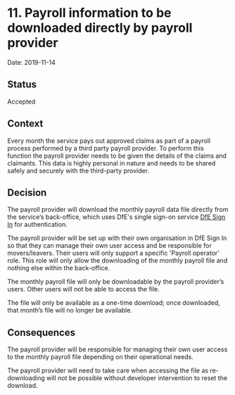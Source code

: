 # 11. Payroll information to be downloaded directly by payroll provider

Date: 2019-11-14

## Status

Accepted

## Context

Every month the service pays out approved claims as part of a payroll process
performed by a third party payroll provider. To perform this function the
payroll provider needs to be given the details of the claims and claimants. This
data is highly personal in nature and needs to be shared safely and securely
with the third-party provider.

## Decision

The payroll provider will download the monthly payroll data file directly from
the service’s back-office, which uses DfE's single sign-on service
[DfE Sign In](https://services.signin.education.gov.uk/) for authentication.

The payroll provider will be set up with their own organisation in DfE Sign In
so that they can manage their own user access and be responsible for
movers/leavers. Their users will only support a specific 'Payroll operator'
role. This role will only allow the downloading of the monthly payroll file and
nothing else within the back-office.

The monthly payroll file will only be downloadable by the payroll provider’s
users. Other users will not be able to access the file.

The file will only be available as a one-time download; once downloaded, that
month’s file will no longer be available.

## Consequences

The payroll provider will be responsible for managing their own user access to
the monthly payroll file depending on their operational needs.

The payroll provider will need to take care when accessing the file as
re-downloading will not be possible without developer intervention to reset the
download.
